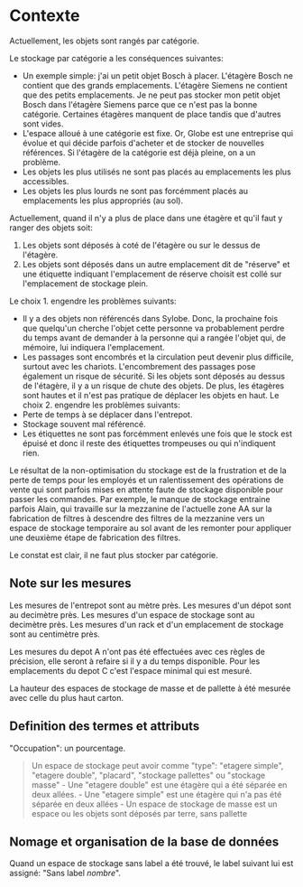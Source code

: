 # Contexte

Actuellement, les objets sont rangés par catégorie.

Le stockage par catégorie a les conséquences suivantes:
- Un exemple simple: j'ai un petit objet Bosch à placer. L'étagère Bosch ne contient que des grands emplacements. L'étagère Siemens ne contient que des petits emplacements. Je ne peut pas stocker mon petit objet Bosch dans l'étagère Siemens parce que ce n'est pas la bonne catégorie. Certaines étagères manquent de place tandis que d'autres sont vides.
- L'espace alloué à une catégorie est fixe. Or, Globe est une entreprise qui évolue et qui décide parfois d'acheter et de stocker de nouvelles références. Si l'étagère de la catégorie est déjà pleine, on a un problème.
- Les objets les plus utilisés ne sont pas placés au emplacements les plus accessibles.
- Les objets les plus lourds ne sont pas forcémment placés au emplacements les plus appropriés (au sol).

Actuellement, quand il n'y a plus de place dans une étagère et qu'il faut y ranger des objets soit:
1. Les objets sont déposés à coté de l'étagère ou sur le dessus de l'étagère.
2. Les objets sont déposés dans un autre emplacement dit de "réserve" et une étiquette indiquant l'emplacement de réserve choisit est collé sur l'emplacement de stockage plein.

Le choix 1. engendre les problèmes suivants:
- Il y a des objets non référencés dans Sylobe. Donc, la prochaine fois que quelqu'un cherche l'objet cette personne va probablement perdre du temps avant de demander à la personne qui a rangée l'objet qui, de mémoire, lui indiquera l'emplacement.
- Les passages sont encombrés et la circulation peut devenir plus difficile, surtout avec les chariots. L'encombrement des passages pose également un risque de sécurité. Si les objets sont déposés au dessus de l'étagère, il y a un risque de chute des objets. De plus, les étagères sont hautes et il n'est pas pratique de déplacer les objets en haut.
Le choix 2. engendre les problèmes suivants:
- Perte de temps à se déplacer dans l'entrepot.
- Stockage souvent mal référencé.
- Les étiquettes ne sont pas forcémment enlevés une fois que le stock est épuisé et donc il reste des étiquettes trompeuses ou qui n'indiquent rien.

Le résultat de la non-optimisation du stockage est de la frustration et de la perte de temps pour les employés et un ralentissement des opérations de vente qui sont parfois mises en attente faute de stockage disponible pour passer les commandes.
Par exemple, le manque de stockage entraine parfois Alain, qui travaille sur la mezzanine de l'actuelle zone AA sur la fabrication de filtres à descendre des filtres de la mezzanine vers un espace de stockage temporaire au sol avant de les remonter pour appliquer une deuxième étape de fabrication des filtres.

Le constat est clair, il ne faut plus stocker par catégorie.

## Note sur les mesures

Les mesures de l'entrepot sont au mètre près.
Les mesures d'un dépot sont au decimètre près.
Les mesures d'un espace de stockage sont au decimètre près.
Les mesures d'un rack et d'un emplacement de stockage sont au centimètre près.

Les mesures du depot A n'ont pas été effectuées avec ces règles de précision, elle seront à refaire si il y a du temps disponible.
Pour les emplacements du depot C c'est l'espace minimal qui est mesuré.

La hauteur des espaces de stockage de masse et de pallette à été mesurée avec celle du plus haut carton.

## Definition des termes et attributs

"Occupation": un pourcentage.

> Un espace de stockage peut avoir comme "type": "etagere simple", "etagere double", "placard", "stockage pallettes" ou "stockage masse"
    - Une "etagere double" est une étagère qui a été séparée en deux allées.
    - Une "etagere simple" est une étagère qui n'a pas été séparée en deux allées
    - Un espace de stockage de masse est un espace ou les objets sont déposés par terre, sans pallette

## Nomage et organisation de la base de données

Quand un espace de stockage sans label a été trouvé, le label suivant lui est assigné: "Sans label *nombre*".
